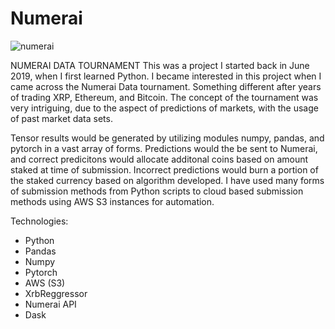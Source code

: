 # Numerai
![numerai](https://user-images.githubusercontent.com/67171052/176052247-990b8887-6eab-42c8-b089-9e95d96bd5f0.png)

NUMERAI DATA TOURNAMENT
This was a project I started back in June 2019, when I first learned Python. I became interested in this project when I came across the Numerai Data tournament. Something different after years of trading XRP, Ethereum, and Bitcoin.
The concept of the tournament was very intriguing, due to the aspect of predictions of markets, with the usage of past market data sets.

Tensor results would be generated by utilizing modules numpy, pandas, and pytorch in a vast array of forms. Predictions would the be sent to Numerai, and correct predicitons would allocate additonal coins based on amount staked at time of submission. Incorrect predictions would burn a portion of the staked currency based on algorithm developed.
I have used many forms of submission methods from Python scripts to cloud based submission methods using AWS S3 instances for automation.

Technologies:
- Python
- Pandas
- Numpy
- Pytorch
- AWS (S3)
- XrbReggressor
- Numerai API
- Dask

